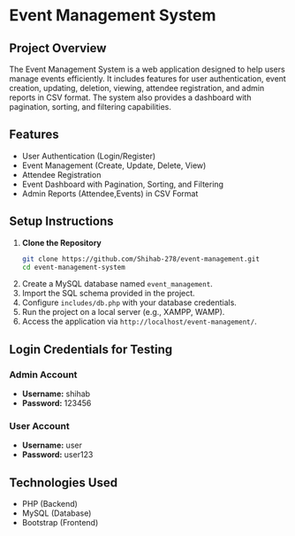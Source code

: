 # Event Management System

## Project Overview
The Event Management System is a web application designed to help users manage events efficiently. It includes features for user authentication, event creation, updating, deletion, viewing, attendee registration, and admin reports in CSV format. The system also provides a dashboard with pagination, sorting, and filtering capabilities.

## Features
- User Authentication (Login/Register)
- Event Management (Create, Update, Delete, View)
- Attendee Registration
- Event Dashboard with Pagination, Sorting, and Filtering
- Admin Reports (Attendee,Events) in CSV Format

## Setup Instructions
1. **Clone the Repository**
   ```bash
   git clone https://github.com/Shihab-278/event-management.git
   cd event-management-system
   ```
2. Create a MySQL database named `event_management`.
3. Import the SQL schema provided in the project.
4. Configure `includes/db.php` with your database credentials.
5. Run the project on a local server (e.g., XAMPP, WAMP).
6. Access the application via `http://localhost/event-management/`.


## Login Credentials for Testing

### Admin Account
- **Username:** shihab
- **Password:** 123456

### User Account
- **Username:** user
- **Password:** user123
## Technologies Used
- PHP (Backend)
- MySQL (Database)
- Bootstrap (Frontend)

